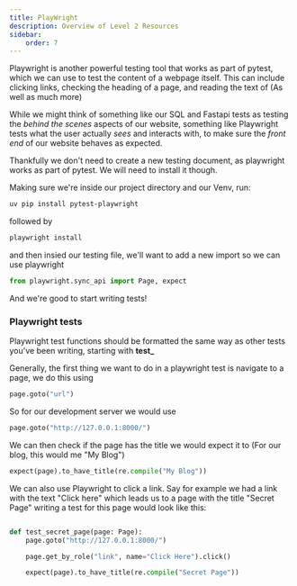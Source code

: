 ```yaml
---
title: PlayWright
description: Overview of Level 2 Resources
sidebar:
    order: 7
---
```


Playwright is another powerful testing tool that works as part of pytest, which we can use to test the content of a webpage itself. This can include clicking links, checking the heading of a page, and reading the text of (As well as much more)

While we might think of something like our SQL and Fastapi tests as testing the *behind the scenes* aspects of our website, something like Playwright tests what the user actually *sees* and interacts with, to make sure the *front end* of our website behaves as expected.

Thankfully we don't need to create a new testing document, as playwright works as part of pytest. We will need to install it though.

Making sure we're inside our project directory and our Venv, run:

```sh
uv pip install pytest-playwright
```

followed by

```sh
playwright install
```

and then insied our testing file, we'll want to add a new import so we can use playwright


```python
from playwright.sync_api import Page, expect
```

And we're good to start writing tests!

### Playwright tests

Playwright test functions should be formatted the same way as other tests you've been writing, starting with **test_**

Generally, the first thing we want to do in a playwright test is navigate to a page, we do this using

```python
page.goto("url")
```

So for our development server we would use

```python
page.goto("http://127.0.0.1:8000/")
```

We can then check if the page has the title we would expect it to (For our blog, this would me "My Blog")

```python
expect(page).to_have_title(re.compile("My Blog"))
```

We can also use Playwright to click a link. Say for example we had a link with the text "Click here" which leads us to a page with the title "Secret Page"
writing a test for this page would look like this:


```python

def test_secret_page(page: Page):
    page.goto("http://127.0.0.1:8000/")

    page.get_by_role("link", name="Click Here").click()

    expect(page).to_have_title(re.compile("Secret Page"))

```



